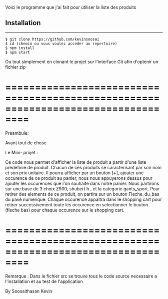 Voici le programme que j'ai fait pour utiliser la liste des produits

## Installation
***
```
$ git clone https://github.com/kevinsoosai
$ cd (chemin ou vous voulez acceder au repertoire)
$ npm install
$ npm start
```
Ou tout simplement en clonant le projet sur l'interface Git afin d'optenir un fichier zip 

==================================================================================
==================================================================================
Preambule:

Avant tout de chose 

Le  Mini- projet : 

Ce code nous permet d'afficher la liste de produit a partir d'une liste prédefinie de produit. Chacun de ces produits se caracterisant par son nom et son prix unitaire.
Il pourra afficher par un bouton [+], ajouter une occurence de ce produit au panier, nous nous appuyerons dessus pour ajouter les occurences que l'on souhaite dans notre panier.
Nous partirons sur une base de 3 choix Z900,  shubert h ,  et la categorie gants_sport.
Pour retirer des elements de ce produit, on partira sur un bouton Fleche_du_bas du pavé numerique.
Chaque occurence appaitra dans le shopping cart pour retirer successivement toute les occurence en selectionner le bouton (fleche bas) pour chaque occurence sur le shopping cart.

==================================================================================
==================================================================================

Remarque : Dans le fichier src se trouve tous le code source necessaire a l'installation et au test de l'application


By Soosaithasan Kevin



